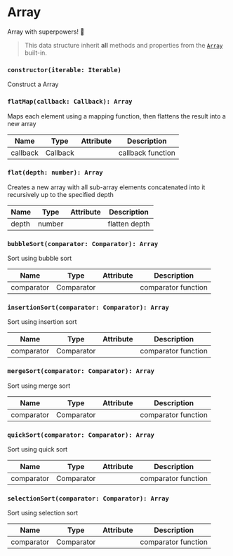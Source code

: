 # Array

Array with superpowers! 💪

> This data structure inherit **all** methods and properties from the [`Array`](https://developer.mozilla.org/en-US/docs/Web/JavaScript/Reference/Global_Objects/Array) built-in.

### `constructor(iterable: Iterable)`

Construct a Array

### `flatMap(callback: Callback): Array`

Maps each element using a mapping function, then flattens the result into a new array

| Name     | Type     | Attribute | Description       |
| -------- | -------- | --------- | ----------------- |
| callback | Callback |           | callback function |

### `flat(depth: number): Array`

Creates a new array with all sub-array elements concatenated into it recursively up to the specified depth

| Name  | Type   | Attribute | Description   |
| ----- | ------ | --------- | ------------- |
| depth | number |           | flatten depth |

### `bubbleSort(comparator: Comparator): Array`

Sort using bubble sort

| Name       | Type       | Attribute | Description         |
| ---------- | ---------- | --------- | ------------------- |
| comparator | Comparator |           | comparator function |

### `insertionSort(comparator: Comparator): Array`

Sort using insertion sort

| Name       | Type       | Attribute | Description         |
| ---------- | ---------- | --------- | ------------------- |
| comparator | Comparator |           | comparator function |

### `mergeSort(comparator: Comparator): Array`

Sort using merge sort

| Name       | Type       | Attribute | Description         |
| ---------- | ---------- | --------- | ------------------- |
| comparator | Comparator |           | comparator function |

### `quickSort(comparator: Comparator): Array`

Sort using quick sort

| Name       | Type       | Attribute | Description         |
| ---------- | ---------- | --------- | ------------------- |
| comparator | Comparator |           | comparator function |

### `selectionSort(comparator: Comparator): Array`

Sort using selection sort

| Name       | Type       | Attribute | Description         |
| ---------- | ---------- | --------- | ------------------- |
| comparator | Comparator |           | comparator function |
